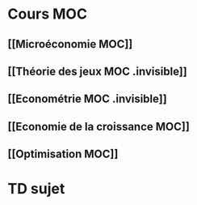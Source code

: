 # Cours MOC


## [[Microéconomie MOC]]

## [[Théorie des jeux MOC .invisible]]

## [[Econométrie MOC .invisible]]

## [[Economie de la croissance MOC]]

## [[Optimisation MOC]]




# TD sujet





